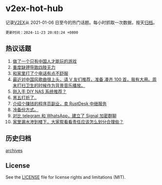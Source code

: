# v2ex-hot-hub

 记录[V2EX](https://www.v2ex.com/)从 2021-01-06 日至今的热门话题。每小时抓取一次数据，按天[归档](archives)。

`更新时间：2024-11-23 20:03:24 +0800`

## 热议话题

1. [做了一个只有中国人才能玩的游戏](https://www.v2ex.com/t/1091956)
1. [重度缺钾导致四肢无力](https://www.v2ex.com/t/1091963)
1. [和家里打了个电话有点不舒服](https://www.v2ex.com/t/1091901)
1. [最近对中国风歌曲很上头，请 V 友们推荐，准备 凑齐 100 首，我有大用。周末打扫卫生的时候作为背景音乐播放。](https://www.v2ex.com/t/1091950)
1. [刚入手 DIY NAS 系统推荐？](https://www.v2ex.com/t/1091935)
1. [黑五打折了..](https://www.v2ex.com/t/1091966)
1. [介绍个赚钱的程序员副业，卖 RustDesk 中继服务](https://www.v2ex.com/t/1091909)
1. [冷备份方式。](https://www.v2ex.com/t/1091934)
1. [对比 telegram 和 WhatsApp，建立了 Signal 加密群聊](https://www.v2ex.com/t/1091945)
1. [家里漏水渗到楼下，大家帮看看责任应该怎么划分合理些？](https://www.v2ex.com/t/1091961)

## 历史归档

[archives](archives)

## License

See the [LICENSE](LICENSE) file for license rights and limitations (MIT).
